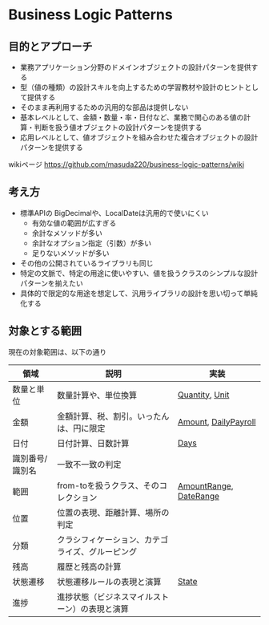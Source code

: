 # Business Logic Patterns

## 目的とアプローチ
- 業務アプリケーション分野のドメインオブジェクトの設計パターンを提供する
- 型（値の種類）の設計スキルを向上するための学習教材や設計のヒントとして提供する
- そのまま再利用するための汎用的な部品は提供しない
- 基本レベルとして、金額・数量・率・日付など、業務で関心のある値の計算・判断を扱う値オブジェクトの設計パターンを提供する
- 応用レベルとして、値オブジェクトを組み合わせた複合オブジェクトの設計パターンを提供する

wikiページ 
https://github.com/masuda220/business-logic-patterns/wiki

## 考え方
- 標準APIの BigDecimalや、LocalDateは汎用的で使いにくい
  * 有効な値の範囲が広すぎる
  * 余計なメソッドが多い
  * 余計なオプション指定（引数）が多い
  * 足りないメソッドが多い
- その他の公開されているライブラリも同じ
- 特定の文脈で、特定の用途に使いやすい、値を扱うクラスのシンプルな設計パターンを揃えたい
- 具体的で限定的な用途を想定して、汎用ライブラリの設計を思い切って単純化する

## 対象とする範囲
現在の対象範囲は、以下の通り

|領域|説明|実装|
|---|---|---|
|数量と単位| 数量計算や、単位換算|[Quantity](/src/main/java/com/example/domain/type/quantity/Quantity.java), [Unit](/src/main/java/com/example/domain/type/quantity/unit/Unit.java)|
|金額|金額計算、税、割引。いったんは、円に限定|[Amount](/src/main/java/com/example/domain/type/money/Amount.java), [DailyPayroll](/src/main/java/com/example/application/service/payroll/DailyPayroll.java)|
|日付|日付計算、日数計算|[Days](/src/main/java/com/example/domain/type/date/Days.java)|
|識別番号/識別名|一致不一致の判定|
|範囲| from-toを扱うクラス、そのコレクション|[AmountRange](/src/main/java/com/example/domain/type/money/AmountRange.java), [DateRange](/main/java/com/example/domain/type/date/DateRange.java)|
|位置|位置の表現、距離計算、場所の判定|
|分類|クラシフィケーション、カテゴライズ、グルーピング|
|残高|履歴と残高の計算|
|状態遷移|状態遷移ルールの表現と演算|[State](/src/main/java/com/example/domain/model/gate/State.java)|
|進捗|進捗状態（ビジネスマイルストーン）の表現と演算|



